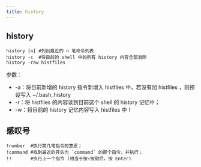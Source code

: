```yaml
---
title: history
---
```


## history

```shell
history [n] #列出最近的 n 笔命令列表
history -c  #将目前的 shell 中的所有 history 内容全部消除
history -raw histfiles
```

参数：

- -a：将目前新增的 history 指令新增入 histfiles 中，若没有加 histfiles ，则预设写入 ~/.bash_history
- -r：将 histfiles 的内容读到目前这个 shell 的 history 记忆中；
- -w：将目前的 history 记忆内容写入 histfiles 中！


## 感叹号

```shell
!number  #执行第几笔指令的意思；
!command #找到最近的开头为 `command` 的那个指令，并执行；
!!       #执行上一个指令 (相当于按↑按键后，按 Enter)
```
